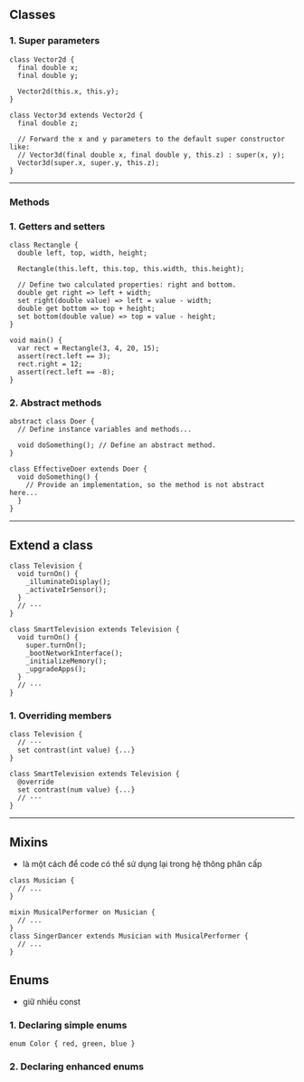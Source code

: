 ## Classes
### 1. Super parameters
```
class Vector2d {
  final double x;
  final double y;

  Vector2d(this.x, this.y);
}

class Vector3d extends Vector2d {
  final double z;

  // Forward the x and y parameters to the default super constructor like:
  // Vector3d(final double x, final double y, this.z) : super(x, y);
  Vector3d(super.x, super.y, this.z);
}
```
___
### Methods
### 1. Getters and setters
```
class Rectangle {
  double left, top, width, height;

  Rectangle(this.left, this.top, this.width, this.height);

  // Define two calculated properties: right and bottom.
  double get right => left + width;
  set right(double value) => left = value - width;
  double get bottom => top + height;
  set bottom(double value) => top = value - height;
}

void main() {
  var rect = Rectangle(3, 4, 20, 15);
  assert(rect.left == 3);
  rect.right = 12;
  assert(rect.left == -8);
}
```
### 2. Abstract methods
```
abstract class Doer {
  // Define instance variables and methods...

  void doSomething(); // Define an abstract method.
}

class EffectiveDoer extends Doer {
  void doSomething() {
    // Provide an implementation, so the method is not abstract here...
  }
}
```
___
## Extend a class
```
class Television {
  void turnOn() {
    _illuminateDisplay();
    _activateIrSensor();
  }
  // ···
}

class SmartTelevision extends Television {
  void turnOn() {
    super.turnOn();
    _bootNetworkInterface();
    _initializeMemory();
    _upgradeApps();
  }
  // ···
}
```
### 1. Overriding members
```
class Television {
  // ···
  set contrast(int value) {...}
}

class SmartTelevision extends Television {
  @override
  set contrast(num value) {...}
  // ···
}
```
___
## Mixins
- là một cách để code có thể sử dụng lại trong hệ thông phân cấp
```
class Musician {
  // ...
}

mixin MusicalPerformer on Musician {
  // ...
}
class SingerDancer extends Musician with MusicalPerformer {
  // ...
}
```
## Enums
- giữ nhiều const
### 1. Declaring simple enums
```
enum Color { red, green, blue }
```
### 2. Declaring enhanced enums